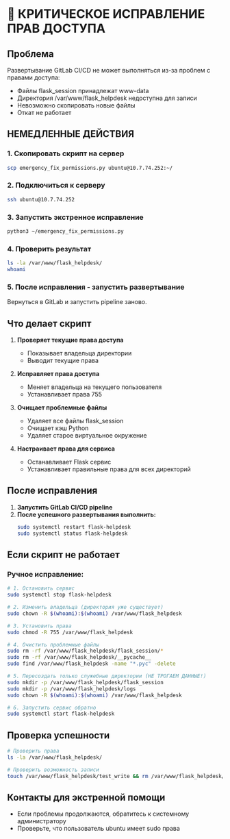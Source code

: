 # 🚨 КРИТИЧЕСКОЕ ИСПРАВЛЕНИЕ ПРАВ ДОСТУПА

## Проблема
Развертывание GitLab CI/CD не может выполняться из-за проблем с правами доступа:
- Файлы flask_session принадлежат www-data
- Директория /var/www/flask_helpdesk недоступна для записи
- Невозможно скопировать новые файлы
- Откат не работает

## НЕМЕДЛЕННЫЕ ДЕЙСТВИЯ

### 1. Скопировать скрипт на сервер
```bash
scp emergency_fix_permissions.py ubuntu@10.7.74.252:~/
```

### 2. Подключиться к серверу
```bash
ssh ubuntu@10.7.74.252
```

### 3. Запустить экстренное исправление
```bash
python3 ~/emergency_fix_permissions.py
```

### 4. Проверить результат
```bash
ls -la /var/www/flask_helpdesk/
whoami
```

### 5. После исправления - запустить развертывание
Вернуться в GitLab и запустить pipeline заново.

## Что делает скрипт

1. **Проверяет текущие права доступа**
   - Показывает владельца директории
   - Выводит текущие права

2. **Исправляет права доступа**
   - Меняет владельца на текущего пользователя
   - Устанавливает права 755

3. **Очищает проблемные файлы**
   - Удаляет все файлы flask_session
   - Очищает кэш Python
   - Удаляет старое виртуальное окружение

4. **Настраивает права для сервиса**
   - Останавливает Flask сервис
   - Устанавливает правильные права для всех директорий

## После исправления

1. **Запустить GitLab CI/CD pipeline**
2. **После успешного развертывания выполнить:**
   ```bash
   sudo systemctl restart flask-helpdesk
   sudo systemctl status flask-helpdesk
   ```

## Если скрипт не работает

### Ручное исправление:
```bash
# 1. Остановить сервис
sudo systemctl stop flask-helpdesk

# 2. Изменить владельца (директория уже существует)
sudo chown -R $(whoami):$(whoami) /var/www/flask_helpdesk

# 3. Установить права
sudo chmod -R 755 /var/www/flask_helpdesk

# 4. Очистить проблемные файлы
sudo rm -rf /var/www/flask_helpdesk/flask_session/*
sudo rm -rf /var/www/flask_helpdesk/__pycache__
sudo find /var/www/flask_helpdesk -name "*.pyc" -delete

# 5. Пересоздать только служебные директории (НЕ ТРОГАЕМ ДАННЫЕ!)
sudo mkdir -p /var/www/flask_helpdesk/flask_session
sudo mkdir -p /var/www/flask_helpdesk/logs
sudo chown -R $(whoami):$(whoami) /var/www/flask_helpdesk

# 6. Запустить сервис обратно
sudo systemctl start flask-helpdesk
```

## Проверка успешности
```bash
# Проверить права
ls -la /var/www/flask_helpdesk/

# Проверить возможность записи
touch /var/www/flask_helpdesk/test_write && rm /var/www/flask_helpdesk/test_write && echo "Запись работает"
```

## Контакты для экстренной помощи
- Если проблемы продолжаются, обратитесь к системному администратору
- Проверьте, что пользователь ubuntu имеет sudo права
